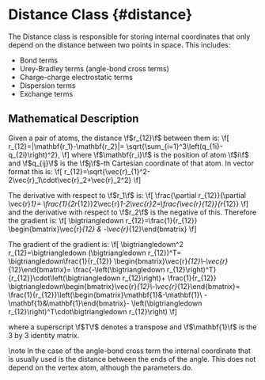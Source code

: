 Distance Class                                                       {#distance}
==============

The Distance class is responsible for storing internal coordinates that only
depend on the distance between two points in space.  This includes:
- Bond terms
- Urey-Bradley terms (angle-bond cross terms)
- Charge-charge electrostatic terms
- Dispersion terms
- Exchange terms
 
## Mathematical Description

Given a pair of atoms, the distance \f$r_{12}\f$ between them is:
\f[
   r_{12}=|\mathbf{r_1}-\mathbf{r_2}|= 
           \sqrt{\sum_{i=1}^3\left(q_{1i}-q_{2i}\right)^2},
\f]
where \f$\mathbf{r_i}\f$ is the position of atom \f$i\f$ and \f$q_{ij}\f$ is
the \f$j\f$-th Cartesian coordinate of that atom.  In vector format this is:
\f[
r_{12}=\sqrt{\vec{r}_{1}^2-2\vec{r}_1\cdot\vec{r}_2+\vec{r}_2^2}
\f]
 
The derivative with respect to \f$r_1\f$ is:
\f[
\frac{\partial r_{12}}{\partial \vec{r}_1}=
\frac{1}{2r_{12}}2\vec{r}_1-2\vec{r}_2=\frac{\vec{r}_{12}}{r_{12}}
\f]
and the derivative with respect to \f$r_2\f$ is the negative of this.  Therefore
the gradient is:
\f[
\bigtriangledown r_{12}=\frac{1}{r_{12}}
   \begin{bmatrix}\vec{r}_{12} & -\vec{r}_{12}\end{bmatrix}
\f]

The gradient of the gradient is:
\f[
\bigtriangledown^2 r_{12}=\bigtriangledown (\bigtriangledown r_{12})^T=
\bigtriangledown\frac{1}{r_{12}}
   \begin{bmatrix}\vec{r}_{12}\\-\vec{r}_{12}\end{bmatrix}=
   \frac{-\left(\bigtriangledown r_{12}\right)^T}
        {r_{12}}\cdot\left(\bigtriangledown r_{12}\right)+
   \frac{1}{r_{12}}
        \bigtriangledown\begin{bmatrix}\vec{r}_{12}\\-\vec{r}_{12}\end{bmatrix}=
   \frac{1}{r_{12}}\left(\begin{bmatrix}\mathbf{1}&-\mathbf{1}\\
   -\mathbf{1}&\mathbf{1}\end{bmatrix}-
   \left(\bigtriangledown r_{12}\right)^T\cdot\bigtriangledown r_{12}\right)
\f]

where a superscript \f$T\f$ denotes a transpose and \f$\mathbf{1}\f$ is the 3 by
3 identity matrix.

\note In the case of the angle-bond cross term the internal coordinate that
is usually used is the distance between the ends of the angle.  This does not
depend on the vertex atom, although the parameters do.
